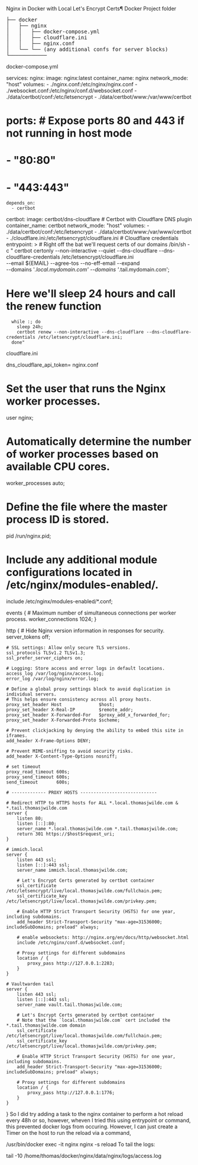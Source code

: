 Nginx in Docker with Local Let's Encrypt Certs¶
Docker Project folder

<pre>
├── docker
│   ├── nginx
│   │   ├── docker-compose.yml
│   │   ├── cloudflare.ini
│   │   ├── nginx.conf
│   └── └── (any additional confs for server blocks)
└────────────
</pre>

  docker-compose.yml

services:
  nginx:
    image: nginx:latest
    container_name: nginx
    network_mode: "host"
    volumes:
      - ./nginx.conf:/etc/nginx/nginx.conf
      - ./websocket.conf:/etc/nginx/conf.d/websocket.conf
      - ./data/certbot/conf:/etc/letsencrypt
      - ./data/certbot/www:/var/www/certbot
#    ports:  # Expose ports 80 and 443 if not running in host mode
#      - "80:80"
#      - "443:443"
    depends_on:
      - certbot

  certbot:
    image: certbot/dns-cloudflare  # Certbot with Cloudflare DNS plugin
    container_name: certbot
    network_mode: "host"
    volumes:
      - ./data/certbot/conf:/etc/letsencrypt
      - ./data/certbot/www:/var/www/certbot
      - ./cloudflare.ini:/etc/letsencrypt/cloudflare.ini  # Cloudflare credentials
    entrypoint: > # Right off the bat we'll request certs of our domains
      /bin/sh -c "
      certbot certonly --non-interactive --quiet --dns-cloudflare --dns-cloudflare-credentials /etc/letsencrypt/cloudflare.ini \
      --email ${EMAIL} --agree-tos --no-eff-email --expand \
      --domains '*.local.mydomain.com' --domains '*.tail.mydomain.com';
# Here we'll sleep 24 hours and call the renew function
      while :; do  
        sleep 24h;
        certbot renew --non-interactive --dns-cloudflare --dns-cloudflare-credentials /etc/letsencrypt/cloudflare.ini;
      done"
cloudflare.ini

dns_cloudflare_api_token=<cloudflare api token with dns edit privilege>
nginx.conf

# Set the user that runs the Nginx worker processes.
user nginx;

# Automatically determine the number of worker processes based on available CPU cores.
worker_processes auto;

# Define the file where the master process ID is stored.
pid /run/nginx.pid;

# Include any additional module configurations located in /etc/nginx/modules-enabled/.
include /etc/nginx/modules-enabled/*.conf;

events {
    # Maximum number of simultaneous connections per worker process.
    worker_connections 1024;
}

http {
    # Hide Nginx version information in responses for security.
    server_tokens off;

    # SSL settings: Allow only secure TLS versions.
    ssl_protocols TLSv1.2 TLSv1.3;
    ssl_prefer_server_ciphers on;

    # Logging: Store access and error logs in default locations.
    access_log /var/log/nginx/access.log;
    error_log /var/log/nginx/error.log;

    # Define a global proxy settings block to avoid duplication in individual servers.
    # This helps ensure consistency across all proxy hosts.
    proxy_set_header Host              $host;
    proxy_set_header X-Real-IP         $remote_addr;
    proxy_set_header X-Forwarded-For   $proxy_add_x_forwarded_for;
    proxy_set_header X-Forwarded-Proto $scheme;

    # Prevent clickjacking by denying the ability to embed this site in iframes.
    add_header X-Frame-Options DENY;

    # Prevent MIME-sniffing to avoid security risks.
    add_header X-Content-Type-Options nosniff;

    # set timeout
    proxy_read_timeout 600s;
    proxy_send_timeout 600s;
    send_timeout       600s;

    # ------------- PROXY HOSTS -----------------------------

    # Redirect HTTP to HTTPS hosts for ALL *.local.thomasjwilde.com & *.tail.thomasjwilde.com 
    server {
        listen 80;
        listen [::]:80;
        server_name *.local.thomasjwilde.com *.tail.thomasjwilde.com;
        return 301 https://$host$request_uri;
    }

    # immich.local
    server {
        listen 443 ssl;
        listen [::]:443 ssl;
        server_name immich.local.thomasjwilde.com;

        # Let's Encrypt Certs generated by certbot container
        ssl_certificate        /etc/letsencrypt/live/local.thomasjwilde.com/fullchain.pem;
        ssl_certificate_key    /etc/letsencrypt/live/local.thomasjwilde.com/privkey.pem;

        # Enable HTTP Strict Transport Security (HSTS) for one year, including subdomains.
        add_header Strict-Transport-Security "max-age=31536000; includeSubDomains; preload" always;

        # enable websockets: http://nginx.org/en/docs/http/websocket.html
        include /etc/nginx/conf.d/websocket.conf;

        # Proxy settings for different subdomains
        location / {
            proxy_pass http://127.0.0.1:2283;
        }
    }

    # Vaultwarden tail
    server {
        listen 443 ssl;
        listen [::]:443 ssl;
        server_name vault.tail.thomasjwilde.com;

        # Let's Encrypt Certs generated by certbot container
        # Note that the `local.thomasjwilde.com` cert included the *.tail.thomasjwilde.com domain
        ssl_certificate        /etc/letsencrypt/live/local.thomasjwilde.com/fullchain.pem;
        ssl_certificate_key    /etc/letsencrypt/live/local.thomasjwilde.com/privkey.pem;

        # Enable HTTP Strict Transport Security (HSTS) for one year, including subdomains.
        add_header Strict-Transport-Security "max-age=31536000; includeSubDomains; preload" always;

        # Proxy settings for different subdomains
        location / {
            proxy_pass http://127.0.0.1:1776;
        }
    }

}
So I did try adding a task to the nginx container to perform a hot reload every 48h or so, however, wheven I tried this using entrypoint or command, this prevented docker logs from occuring. However, I can just create a Timer on the host to run the reload via a command,


/usr/bin/docker exec -it nginx nginx -s reload
To tail the logs:


tail -10 /home/thomas/docker/nginx/data/nginx/logs/access.log
